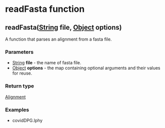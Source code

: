 readFasta function
==================
readFasta([String](../types/String.md) **file**, [Object](../types/Object.md) **options**)
------------------------------------------------------------------------------------------

A function that parses an alignment from a fasta file.

### Parameters

- [String](../types/String.md) **file** - the name of fasta file.
- [Object](../types/Object.md) **options** - the map containing optional arguments and their values for reuse.

### Return type

[Alignment](../types/Alignment.md)


### Examples

- covidDPG.lphy



